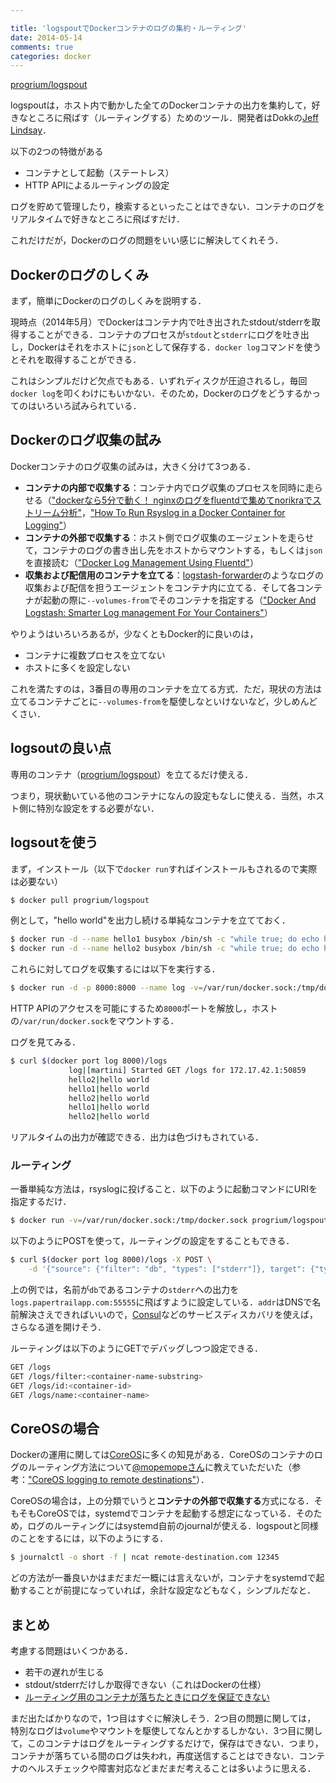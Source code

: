 ```yaml
---

title: 'logspoutでDockerコンテナのログの集約・ルーティング'
date: 2014-05-14
comments: true
categories: docker
---
```


[progrium/logspout](https://github.com/progrium/logspout#streaming-endpoints)

logspoutは，ホスト内で動かした全てのDockerコンテナの出力を集約して，好きなところに飛ばす（ルーティングする）ためのツール．開発者はDokkの[Jeff Lindsay](https://github.com/progrium)．

以下の2つの特徴がある

- コンテナとして起動（ステートレス）
- HTTP APIによるルーティングの設定

ログを貯めて管理したり，検索するといったことはできない．コンテナのログをリアルタイムで好きなところに飛ばすだけ．

これだけだが，Dockerのログの問題をいい感じに解決してくれそう．

## Dockerのログのしくみ

まず，簡単にDockerのログのしくみを説明する．

現時点（2014年5月）でDockerはコンテナ内で吐き出されたstdout/stderrを取得することができる．コンテナのプロセスが`stdout`と`stderr`にログを吐き出し，Dockerはそれをホストに`json`として保存する．`docker log`コマンドを使うとそれを取得することができる．

これはシンプルだけど欠点でもある．いずれディスクが圧迫されるし，毎回`docker log`を叩くわけにもいかない．そのため，Dockerのログをどうするかってのはいろいろ試みられている．

## Dockerのログ収集の試み

Dockerコンテナのログ収集の試みは，大きく分けて3つある．

- **コンテナの内部で収集する**：コンテナ内でログ収集のプロセスを同時に走らせる（["dockerなら5分で動く！ nginxのログをfluentdで集めてnorikraでストリーム分析"](http://qiita.com/kazunori279/items/1bbb8fce10219217c247)，["How To Run Rsyslog in a Docker Container for Logging"](https://blog.logentries.com/2014/03/how-to-run-rsyslog-in-a-docker-container-for-logging/)）
- **コンテナの外部で収集する**：ホスト側でログ収集のエージェントを走らせて，コンテナのログの書き出し先をホストからマウントする，もしくは`json`を直接読む（["Docker Log Management Using Fluentd"](http://jasonwilder.com/blog/2014/03/17/docker-log-management-using-fluentd/)）
- **収集および配信用のコンテナを立てる**：[logstash-forwarder](https://github.com/elasticsearch/logstash-forwarder)のようなログの収集および配信を担うエージェントをコンテナ内に立てる．そして各コンテナが起動の際に`--volumes-from`でそのコンテナを指定する（["Docker And Logstash: Smarter Log management For Your Containers"](https://denibertovic.com/post/docker-and-logstash-smarter-log-management-for-your-containers/)）

やりようはいろいろあるが，少なくともDocker的に良いのは，

- コンテナに複数プロセスを立てない　
- ホストに多くを設定しない

これを満たすのは，3番目の専用のコンテナを立てる方式．ただ，現状の方法は立てるコンテナごとに`--volumes-from`を駆使しなといけないなど，少しめんどくさい．

## logsoutの良い点

専用のコンテナ（[progrium/logspout](https://index.docker.io/u/progrium/logspout/)）を立てるだけ使える．

つまり，現状動いている他のコンテナになんの設定もなしに使える．当然，ホスト側に特別な設定をする必要がない．

## logsoutを使う

まず，インストール（以下で`docker run`すればインストールもされるので実際は必要ない）

```bash
$ docker pull progrium/logspout
```

例として，"hello world"を出力し続ける単純なコンテナを立てておく．

```bash
$ docker run -d --name hello1 busybox /bin/sh -c "while true; do echo hello world; sleep 1; done"
$ docker run -d --name hello2 busybox /bin/sh -c "while true; do echo hello world; sleep 1; done"
```

これらに対してログを収集するには以下を実行する．

```bash
$ docker run -d -p 8000:8000 --name log -v=/var/run/docker.sock:/tmp/docker.sock progrium/logspout
```

HTTP APIのアクセスを可能にするため`8000`ポートを解放し，ホストの`/var/run/docker.sock`をマウントする．

ログを見てみる．

```bash
$ curl $(docker port log 8000)/logs
             log|[martini] Started GET /logs for 172.17.42.1:50859
             hello2|hello world
             hello1|hello world
             hello2|hello world
             hello1|hello world
             hello2|hello world
```

リアルタイムの出力が確認できる．出力は色づけもされている．

### ルーティング

一番単純な方法は，rsyslogに投げること．以下のように起動コマンドにURIを指定するだけ．

```bash
$ docker run -v=/var/run/docker.sock:/tmp/docker.sock progrium/logspout syslog://logs.papertrailapp.com:55555
```

以下のようにPOSTを使って，ルーティングの設定をすることもできる．

```bash
$ curl $(docker port log 8000)/logs -X POST \
    -d '{"source": {"filter": "db", "types": ["stderr"]}, target": {"type": "syslog", "addr": "logs.papertrailapp.com:55555"}}'
```

上の例では，名前が`db`であるコンテナの`stderr`への出力を`logs.papertrailapp.com:55555`に飛ばすように設定している．`addr`はDNSで名前解決さえできればいいので，[Consul](https://github.com/hashicorp/consul)などのサービスディスカバリを使えば，さらなる道を開けそう．

ルーティングは以下のようにGETでデバッグしつつ設定できる．

```bash
GET /logs
GET /logs/filter:<container-name-substring>
GET /logs/id:<container-id>
GET /logs/name:<container-name>
```

## CoreOSの場合

Dockerの運用に関しては[CoreOS](https://coreos.com/)に多くの知見がある．CoreOSのコンテナのログのルーティング方法について[@mopemopeさん](https://twitter.com/mopemope)に教えていただいた（参考：["CoreOS logging to remote destinations"](https://medium.com/coreos-linux-for-massive-server-deployments/defb984185c5)）．

CoreOSの場合は，上の分類でいうと**コンテナの外部で収集する**方式になる．そもそもCoreOSでは，systemdでコンテナを起動する想定になっている．そのため，ログのルーティングにはsystemd自前のjournalが使える．logspoutと同様のことをするには，以下のようにする．

```bash
$ journalctl -o short -f | ncat remote-destination.com 12345
```

どの方法が一番良いかはまだまだ一概には言えないが，コンテナをsystemdで起動することが前提になっていれば，余計な設定などもなく，シンプルだなと．

## まとめ

考慮する問題はいくつかある．

- 若干の遅れが生じる
- stdout/stderrだけしか取得できない（これはDockerの仕様）
- [ルーティング用のコンテナが落ちたときにログを保証できない](https://twitter.com/kenjiskywalker/status/466784403020992512)

まだ出たばかりなので，1つ目はすぐに解決しそう．2つ目の問題に関しては， 特別なログは`volume`やマウントを駆使してなんとかするしかない．3つ目に関して，このコンテナはログをルーティングするだけで，保存はできない．つまり，コンテナが落ちている間のログは失われ，再度送信することはできない．コンテナのヘルスチェックや障害対応などまだまだ考えることは多いように思える．
